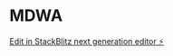 # MDWA

[Edit in StackBlitz next generation editor ⚡️](https://stackblitz.com/~/github.com/Weaam123/MDWA)